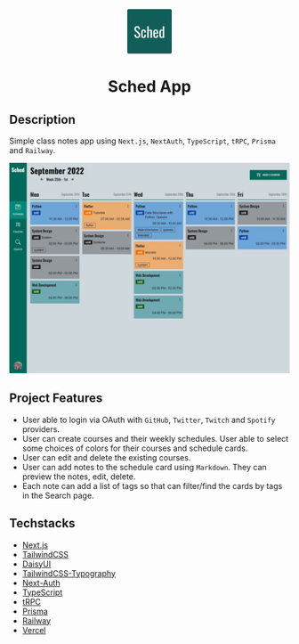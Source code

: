 <div align="center">
  <img src="./public/sched-logo.png" alt="BloqDown" height="80" style="border-radius: 3px;" />
  <h1>Sched App</h1>
</div>

## Description

Simple class notes app using `Next.js`, `NextAuth`, `TypeScript`, `tRPC`, `Prisma` and `Railway`.

![sched](./public/sched-dashboard.JPG)

## Project Features

- User able to login via OAuth with `GitHub`, `Twitter`, `Twitch` and `Spotify` providers.
- User can create courses and their weekly schedules. User able to select some choices of colors for their courses and schedule cards.
- User can edit and delete the existing courses.
- User can add notes to the schedule card using `Markdown`. They can preview the notes, edit, delete.
- Each note can add a list of tags so that can filter/find the cards by tags in the Search page.

## Techstacks

- [Next.js](https://nextjs.org/)
- [TailwindCSS](https://tailwindcss.com/)
- [DaisyUI](https://daisyui.com/)
- [TailwindCSS-Typography](https://tailwindcss.com/docs/typography-plugin)
- [Next-Auth](https://next-auth.js.org/)
- [TypeScript](https://www.typescriptlang.org/)
- [tRPC](https://trpc.io/)
- [Prisma](https://www.prisma.io/)
- [Railway](https://railway.app/)
- [Vercel](https://vercel.com/)